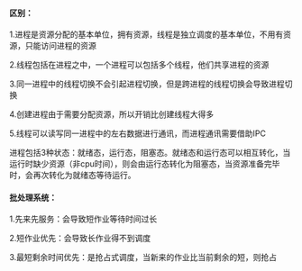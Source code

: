 #### 区别：

1.进程是资源分配的基本单位，拥有资源，线程是独立调度的基本单位，不用有资源，只能访问进程的资源

2.线程包括在进程之中，一个进程可以包括多个线程，他们共享进程的资源

3.同一进程中的线程切换不会引起进程切换，但是跨进程的线程切换会导致进程切换

4.创建进程由于需要分配资源，所以开销比创建线程大得多

5.线程可以读写同一进程中的左右数据进行通讯，而进程通讯需要借助IPC


进程包括3种状态：就绪态，运行态，阻塞态。就绪态和运行态可以相互转化，当运行时缺少资源（非cpu时间），则会由运行态转化为阻塞态，当资源准备完毕时，会再次转化为就绪态等待运行。


#### 批处理系统：

1.先来先服务：会导致短作业等待时间过长

2.短作业优先：会导致长作业得不到调度

3.最短剩余时间优先：是抢占式调度，当新来的作业比当前剩余的短，则抢占

